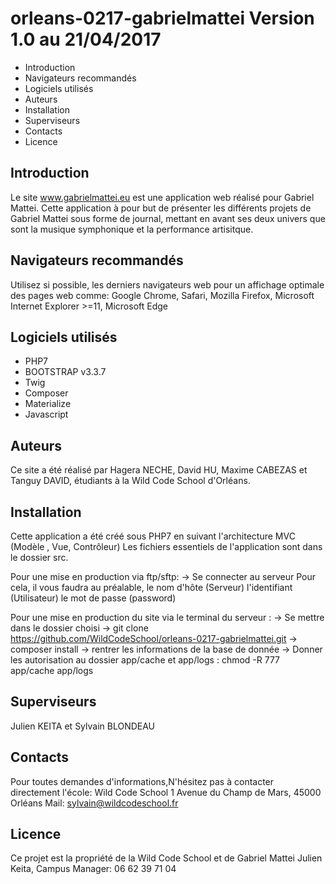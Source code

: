 # orleans-0217-gabrielmattei Version 1.0 au 21/04/2017


 * Introduction
 * Navigateurs recommandés 
 * Logiciels utilisés
 * Auteurs
 * Installation
 * Superviseurs
 * Contacts
 * Licence


## Introduction
	
Le site www.gabrielmattei.eu est une application web réalisé pour Gabriel Mattei. 
Cette application à pour but de présenter les différents projets de Gabriel Mattei sous forme de journal, mettant en avant ses deux univers que sont la musique symphonique et la performance artisitque.

## Navigateurs recommandés

Utilisez si possible, les derniers navigateurs web pour un affichage optimale des pages web comme: Google Chrome, Safari, Mozilla Firefox, Microsoft Internet Explorer >=11, Microsoft Edge

## Logiciels utilisés
* PHP7
* BOOTSTRAP v3.3.7
* Twig
* Composer
* Materialize
* Javascript

## Auteurs
Ce site a été réalisé par Hagera NECHE, David HU, Maxime CABEZAS et Tanguy DAVID, étudiants à la Wild Code School d'Orléans.

## Installation
Cette application a été créé sous PHP7 en suivant l'architecture MVC (Modèle , Vue, Contrôleur)
Les fichiers essentiels de l'application sont dans le dossier src.

Pour une mise en production via ftp/sftp:
-> Se connecter au serveur
Pour cela, il vous faudra au préalable, le nom d'hôte (Serveur)
l'identifiant (Utilisateur)
le mot de passe (password)

Pour une mise en production du site via le terminal du serveur :
-> Se mettre dans le dossier choisi
-> git clone https://github.com/WildCodeSchool/orleans-0217-gabrielmattei.git
-> composer install
-> rentrer les informations de la base de donnée
-> Donner les autorisation au dossier app/cache et app/logs : chmod -R 777 app/cache app/logs

## Superviseurs
Julien KEITA et Sylvain BLONDEAU

## Contacts
Pour toutes demandes d'informations,N'hésitez pas à contacter directement l'école:
Wild Code School 
1 Avenue du Champ de Mars,
45000 Orléans
Mail: sylvain@wildcodeschool.fr

## Licence
 Ce projet est la propriété de la Wild Code School et de Gabriel Mattei
Julien Keita, Campus Manager: 06 62 39 71 04
